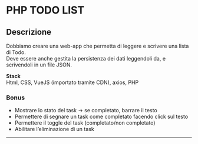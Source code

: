 # PHP TODO LIST

## Descrizione
Dobbiamo creare una web-app che permetta di leggere e scrivere una lista di Todo.  
Deve essere anche gestita la persistenza dei dati leggendoli da, e scrivendoli in un file JSON.

**Stack**  
Html, CSS, VueJS (importato tramite CDN), axios, PHP

### Bonus  
- Mostrare lo stato del task → se completato, barrare il testo
- Permettere di segnare un task come completato facendo click sul testo
- Permettere il toggle del task (completato/non completato)
- Abilitare l’eliminazione di un task

---
